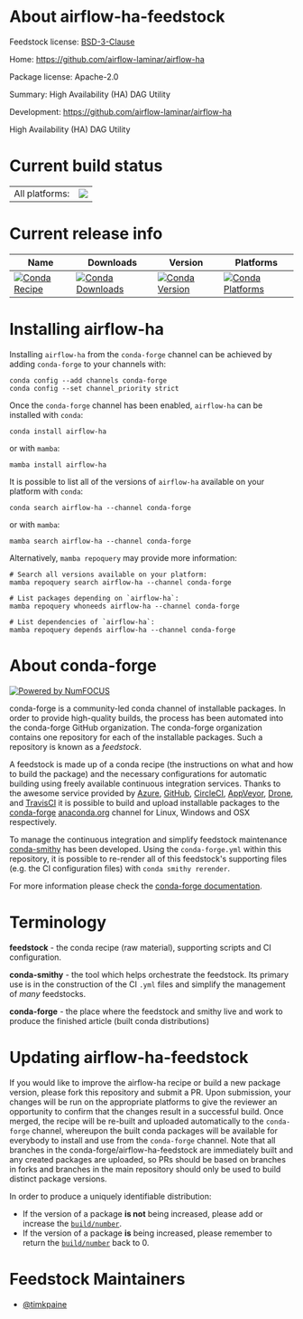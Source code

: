 About airflow-ha-feedstock
==========================

Feedstock license: [BSD-3-Clause](https://github.com/conda-forge/airflow-ha-feedstock/blob/main/LICENSE.txt)

Home: https://github.com/airflow-laminar/airflow-ha

Package license: Apache-2.0

Summary: High Availability (HA) DAG Utility

Development: https://github.com/airflow-laminar/airflow-ha

High Availability (HA) DAG Utility

Current build status
====================


<table><tr><td>All platforms:</td>
    <td>
      <a href="https://dev.azure.com/conda-forge/feedstock-builds/_build/latest?definitionId=23220&branchName=main">
        <img src="https://dev.azure.com/conda-forge/feedstock-builds/_apis/build/status/airflow-ha-feedstock?branchName=main">
      </a>
    </td>
  </tr>
</table>

Current release info
====================

| Name | Downloads | Version | Platforms |
| --- | --- | --- | --- |
| [![Conda Recipe](https://img.shields.io/badge/recipe-airflow--ha-green.svg)](https://anaconda.org/conda-forge/airflow-ha) | [![Conda Downloads](https://img.shields.io/conda/dn/conda-forge/airflow-ha.svg)](https://anaconda.org/conda-forge/airflow-ha) | [![Conda Version](https://img.shields.io/conda/vn/conda-forge/airflow-ha.svg)](https://anaconda.org/conda-forge/airflow-ha) | [![Conda Platforms](https://img.shields.io/conda/pn/conda-forge/airflow-ha.svg)](https://anaconda.org/conda-forge/airflow-ha) |

Installing airflow-ha
=====================

Installing `airflow-ha` from the `conda-forge` channel can be achieved by adding `conda-forge` to your channels with:

```
conda config --add channels conda-forge
conda config --set channel_priority strict
```

Once the `conda-forge` channel has been enabled, `airflow-ha` can be installed with `conda`:

```
conda install airflow-ha
```

or with `mamba`:

```
mamba install airflow-ha
```

It is possible to list all of the versions of `airflow-ha` available on your platform with `conda`:

```
conda search airflow-ha --channel conda-forge
```

or with `mamba`:

```
mamba search airflow-ha --channel conda-forge
```

Alternatively, `mamba repoquery` may provide more information:

```
# Search all versions available on your platform:
mamba repoquery search airflow-ha --channel conda-forge

# List packages depending on `airflow-ha`:
mamba repoquery whoneeds airflow-ha --channel conda-forge

# List dependencies of `airflow-ha`:
mamba repoquery depends airflow-ha --channel conda-forge
```


About conda-forge
=================

[![Powered by
NumFOCUS](https://img.shields.io/badge/powered%20by-NumFOCUS-orange.svg?style=flat&colorA=E1523D&colorB=007D8A)](https://numfocus.org)

conda-forge is a community-led conda channel of installable packages.
In order to provide high-quality builds, the process has been automated into the
conda-forge GitHub organization. The conda-forge organization contains one repository
for each of the installable packages. Such a repository is known as a *feedstock*.

A feedstock is made up of a conda recipe (the instructions on what and how to build
the package) and the necessary configurations for automatic building using freely
available continuous integration services. Thanks to the awesome service provided by
[Azure](https://azure.microsoft.com/en-us/services/devops/), [GitHub](https://github.com/),
[CircleCI](https://circleci.com/), [AppVeyor](https://www.appveyor.com/),
[Drone](https://cloud.drone.io/welcome), and [TravisCI](https://travis-ci.com/)
it is possible to build and upload installable packages to the
[conda-forge](https://anaconda.org/conda-forge) [anaconda.org](https://anaconda.org/)
channel for Linux, Windows and OSX respectively.

To manage the continuous integration and simplify feedstock maintenance
[conda-smithy](https://github.com/conda-forge/conda-smithy) has been developed.
Using the ``conda-forge.yml`` within this repository, it is possible to re-render all of
this feedstock's supporting files (e.g. the CI configuration files) with ``conda smithy rerender``.

For more information please check the [conda-forge documentation](https://conda-forge.org/docs/).

Terminology
===========

**feedstock** - the conda recipe (raw material), supporting scripts and CI configuration.

**conda-smithy** - the tool which helps orchestrate the feedstock.
                   Its primary use is in the construction of the CI ``.yml`` files
                   and simplify the management of *many* feedstocks.

**conda-forge** - the place where the feedstock and smithy live and work to
                  produce the finished article (built conda distributions)


Updating airflow-ha-feedstock
=============================

If you would like to improve the airflow-ha recipe or build a new
package version, please fork this repository and submit a PR. Upon submission,
your changes will be run on the appropriate platforms to give the reviewer an
opportunity to confirm that the changes result in a successful build. Once
merged, the recipe will be re-built and uploaded automatically to the
`conda-forge` channel, whereupon the built conda packages will be available for
everybody to install and use from the `conda-forge` channel.
Note that all branches in the conda-forge/airflow-ha-feedstock are
immediately built and any created packages are uploaded, so PRs should be based
on branches in forks and branches in the main repository should only be used to
build distinct package versions.

In order to produce a uniquely identifiable distribution:
 * If the version of a package **is not** being increased, please add or increase
   the [``build/number``](https://docs.conda.io/projects/conda-build/en/latest/resources/define-metadata.html#build-number-and-string).
 * If the version of a package **is** being increased, please remember to return
   the [``build/number``](https://docs.conda.io/projects/conda-build/en/latest/resources/define-metadata.html#build-number-and-string)
   back to 0.

Feedstock Maintainers
=====================

* [@timkpaine](https://github.com/timkpaine/)


<!-- dummy commit to enable rerendering -->

